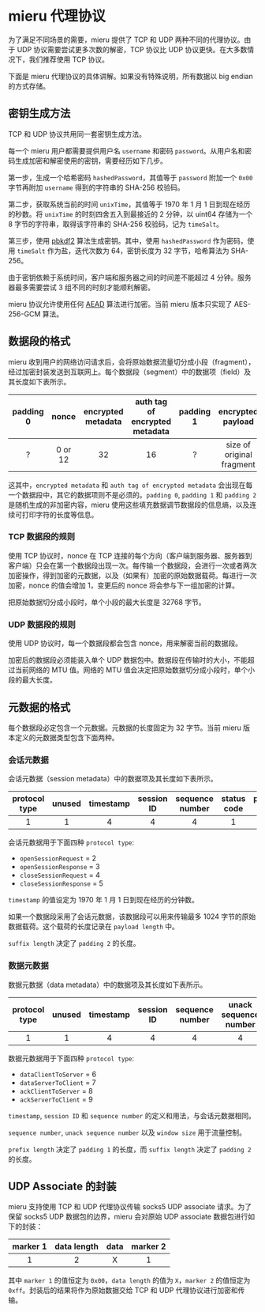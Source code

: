 # mieru 代理协议

为了满足不同场景的需要，mieru 提供了 TCP 和 UDP 两种不同的代理协议。由于 UDP 协议需要尝试更多次数的解密，TCP 协议比 UDP 协议更快。在大多数情况下，我们推荐使用 TCP 协议。

下面是 mieru 代理协议的具体讲解。如果没有特殊说明，所有数据以 big endian 的方式存储。

## 密钥生成方法

TCP 和 UDP 协议共用同一套密钥生成方法。

每一个 mieru 用户都需要提供用户名 `username` 和密码 `password`。从用户名和密码生成加密和解密使用的密钥，需要经历如下几步。

第一步，生成一个哈希密码 `hashedPassword`，其值等于 `password` 附加一个 `0x00` 字节再附加 `username` 得到的字符串的 SHA-256 校验码。

第二步，获取系统当前的时间 `unixTime`，其值等于 1970 年 1 月 1 日到现在经历的秒数。将 `unixTime` 的时刻四舍五入到最接近的 2 分钟，以 uint64 存储为一个 8 字节的字符串，取得该字符串的 SHA-256 校验码，记为 `timeSalt`。

第三步，使用 [pbkdf2](https://en.wikipedia.org/wiki/PBKDF2) 算法生成密钥。其中，使用 `hashedPassword` 作为密码，使用 `timeSalt` 作为盐，迭代次数为 64，密钥长度为 32 字节，哈希算法为 SHA-256。

由于密钥依赖于系统时间，客户端和服务器之间的时间差不能超过 4 分钟。服务器最多需要尝试 3 组不同的时刻才能顺利解密。

mieru 协议允许使用任何 [AEAD](https://en.wikipedia.org/wiki/Authenticated_encryption) 算法进行加密。当前 mieru 版本只实现了 AES-256-GCM 算法。

## 数据段的格式

mieru 收到用户的网络访问请求后，会将原始数据流量切分成小段（fragment），经过加密封装发送到互联网上。每个数据段（segment）中的数据项（field）及其长度如下表所示。

| padding 0 | nonce | encrypted metadata | auth tag of encrypted metadata | padding 1 | encrypted payload | auth tag of encrypted payload | padding 2 |
| :----: | :----: | :----: | :----: | :----: | :----: | :----: | :----: |
| ? | 0 or 12 | 32 | 16 | ? | size of original fragment | 16 | ? |

这其中，`encrypted metadata` 和 `auth tag of encrypted metadata` 会出现在每一个数据段中，其它的数据项则不是必须的。`padding 0`, `padding 1` 和 `padding 2` 是随机生成的非加密内容，mieru 使用这些填充数据调节数据段的信息熵，以及连续可打印字符的长度等信息。

### TCP 数据段的规则

使用 TCP 协议时，nonce 在 TCP 连接的每个方向（客户端到服务器、服务器到客户端）只会在第一个数据段出现一次。每传输一个数据段，会进行一次或者两次加密操作，得到加密的元数据，以及（如果有）加密的原始数据载荷。每进行一次加密，nonce 的值会增加 1，变更后的 nonce 将会参与下一组加密的计算。

把原始数据切分成小段时，单个小段的最大长度是 32768 字节。

### UDP 数据段的规则

使用 UDP 协议时，每一个数据段都会包含 nonce，用来解密当前的数据段。

加密后的数据段必须能装入单个 UDP 数据包中。数据段在传输时的大小，不能超过当前网络的 MTU 值。网络的 MTU 值会决定把原始数据切分成小段时，单个小段的最大长度。

## 元数据的格式

每个数据段必定包含一个元数据。元数据的长度固定为 32 字节。当前 mieru 版本定义的元数据类型包含下面两种。

### 会话元数据

会话元数据（session metadata）中的数据项及其长度如下表所示。

| protocol type | unused | timestamp | session ID | sequence number | status code | payload length | suffix length | unused |
| :----: | :----: | :----: | :----: | :----: | :----: | :----: | :----: | :----: |
| 1 | 1 | 4 | 4 | 4 | 1 | 2 | 1 | 14 |

会话元数据用于下面四种 `protocol type`:

- `openSessionRequest` = 2
- `openSessionResponse` = 3
- `closeSessionRequest` = 4
- `closeSessionResponse` = 5

`timestamp` 的值设定为 1970 年 1 月 1 日到现在经历的分钟数。

如果一个数据段采用了会话元数据，该数据段可以用来传输最多 1024 字节的原始数据载荷。这个载荷的长度记录在 `payload length` 中。

`suffix length` 决定了 `padding 2` 的长度。

### 数据元数据

数据元数据（data metadata）中的数据项及其长度如下表所示。

| protocol type | unused | timestamp | session ID | sequence number | unack sequence number | window size | fragment number | prefix length | payload length | suffix length | unused |
| :----: | :----: | :----: | :----: | :----: | :----: | :----: | :----: | :----: | :----: | :----: | :----: |
| 1 | 1 | 4 | 4 | 4 | 4 | 2 | 1 | 1 | 2 | 1 | 7 |

数据元数据用于下面四种 `protocol type`:

- `dataClientToServer` = 6
- `dataServerToClient` = 7
- `ackClientToServer` = 8
- `ackServerToClient` = 9

`timestamp`, `session ID` 和 `sequence number` 的定义和用法，与会话元数据相同。

`sequence number`, `unack sequence number` 以及 `window size` 用于流量控制。

`prefix length` 决定了 `padding 1` 的长度，而 `suffix length` 决定了 `padding 2` 的长度。

## UDP Associate 的封装

mieru 支持使用 TCP 和 UDP 代理协议传输 socks5 UDP associate 请求。为了保留 socks5 UDP 数据包的边界，mieru 会对原始 UDP associate 数据包进行如下的封装：

| marker 1 | data length | data | marker 2 |
| :----: | :----: | :----: | :----: |
| 1 | 2 | X | 1 |

其中 `marker 1` 的值恒定为 `0x00`，`data length` 的值为 `X`，`marker 2` 的值恒定为 `0xff`。封装后的结果将作为原始数据交给 TCP 和 UDP 代理协议进行加密和传输。
